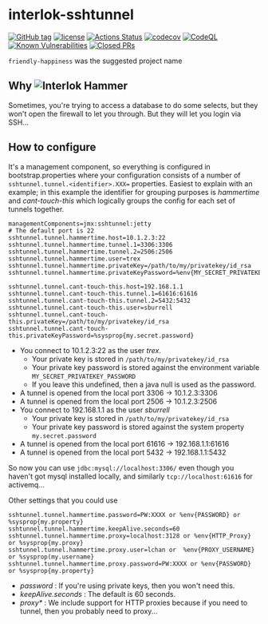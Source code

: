 # interlok-sshtunnel

[![GitHub tag](https://img.shields.io/github/tag/adaptris/interlok-sshtunnel.svg)](https://github.com/adaptris/interlok-sshtunnel/tags)
[![license](https://img.shields.io/github/license/adaptris/interlok-sshtunnel.svg)](https://github.com/adaptris/interlok-sshtunnel/blob/develop/LICENSE)
[![Actions Status](https://github.com/adaptris/interlok-sshtunnel/actions/workflows/gradle-publish.yml/badge.svg)](https://github.com/adaptris/interlok-sshtunnel/actions)
[![codecov](https://codecov.io/gh/adaptris/interlok-sshtunnel/branch/develop/graph/badge.svg)](https://codecov.io/gh/adaptris/interlok-sshtunnel)
[![CodeQL](https://github.com/adaptris/interlok-sshtunnel/workflows/CodeQL/badge.svg)](https://github.com/adaptris/interlok-sshtunnel/security/code-scanning)
[![Known Vulnerabilities](https://snyk.io/test/github/adaptris/interlok-sshtunnel/badge.svg?targetFile=build.gradle)](https://snyk.io/test/github/adaptris/interlok-sshtunnel?targetFile=build.gradle)
[![Closed PRs](https://img.shields.io/github/issues-pr-closed/adaptris/interlok-sshtunnel)](https://github.com/adaptris/interlok-sshtunnel/pulls?q=is%3Apr+is%3Aclosed)

`friendly-happiness` was the suggested project name

## Why ![Interlok Hammer](https://img.shields.io/badge/certified-interlok%20hammer-red.svg)

Sometimes, you're trying to access a database to do some selects, but they won't open the firewall to let you through. But they will let you login via SSH...

## How to configure

It's a management component, so everything is configured in bootstrap.properties where your configuration consists of a number of  `sshtunnel.tunnel.<identifier>.XXX=` properties. Easiest to explain with an example; in this example the identifier for grouping purposes is _hammertime_ and _cant-touch-this_ which logically groups the config for each set of tunnels together.

```
managementComponents=jmx:sshtunnel:jetty
# The default port is 22
sshtunnel.tunnel.hammertime.host=10.1.2.3:22
sshtunnel.tunnel.hammertime.tunnel.1=3306:3306
sshtunnel.tunnel.hammertime.tunnel.2=2506:2506
sshtunnel.tunnel.hammertime.user=trex
sshtunnel.tunnel.hammertime.privateKey=/path/to/my/privatekey/id_rsa
sshtunnel.tunnel.hammertime.privateKeyPassword=%env{MY_SECRET_PRIVATEKEY_PASSWORD}

sshtunnel.tunnel.cant-touch-this.host=192.168.1.1
sshtunnel.tunnel.cant-touch-this.tunnel.1=61616:61616
sshtunnel.tunnel.cant-touch-this.tunnel.2=5432:5432
sshtunnel.tunnel.cant-touch-this.user=sburrell
sshtunnel.tunnel.cant-touch-this.privateKey=/path/to/my/privatekey/id_rsa
sshtunnel.tunnel.cant-touch-this.privateKeyPassword=%sysprop{my.secret.password}

```

* You connect to 10.1.2.3:22 as the user _trex_.
    * Your private key is stored in `/path/to/my/privatekey/id_rsa`
    * Your private key password is stored against the environment variable `MY_SECRET_PRIVATEKEY_PASSWORD`
    * If you leave this undefined, then a java null is used as the password.
* A tunnel is opened from the local port 3306 -> 10.1.2.3:3306
* A tunnel is opened from the local port 2506 -> 10.1.2.3:2506
* You connect to 192.168.1.1 as the user _sburrell_
    * Your private key is stored in `/path/to/my/privatekey/id_rsa`
    * Your private key password is stored against the system property `my.secret.password`
* A tunnel is opened from the local port 61616 -> 192.168.1.1:61616
* A tunnel is opened from the local port 5432 -> 192.168.1.1:5432


So now you can use `jdbc:mysql://localhost:3306/` even though you haven't got mysql installed locally, and similarly `tcp://localhost:61616` for activemq...

Other settings that you could use

```
sshtunnel.tunnel.hammertime.password=PW:XXXX or %env{PASSWORD} or %sysprop{my.property}
sshtunnel.tunnel.hammertime.keepAlive.seconds=60
sshtunnel.tunnel.hammertime.proxy=localhost:3128 or %env{HTTP_Proxy} or %sysprop{my.proxy}
sshtunnel.tunnel.hammertime.proxy.user=lchan or  %env{PROXY_USERNAME} or %sysprop(my.username}
sshtunnel.tunnel.hammertime.proxy.password=PW:XXXX or %env{PASSWORD} or %sysprop{my.property}
```

* _password_ : If you're using private keys, then you won't need this.
* _keepAlive.seconds_ : The default is 60 seconds.
* _proxy*_ : We include support for HTTP proxies because if you need to tunnel, then you probably need to proxy...
